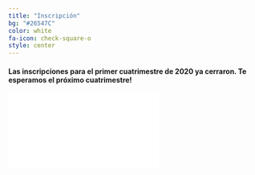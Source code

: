 ```yaml
---
title: "Inscripción"
bg: "#26547C"
color: white
fa-icon: check-square-o
style: center
---
```


#### Las inscripciones para el primer cuatrimestre de 2020 ya cerraron. Te esperamos el próximo cuatrimestre!

<div class="icontain">
<iframe src="//docs.google.com/forms/d/1rwPv6e1TenuSgZcBIPTbVb2qztIB2YaIJj0lye2ADJE/viewform?embedded=true" frameborder="0" marginheight="0" marginwidth="0">Cargando...</iframe>
</div>


